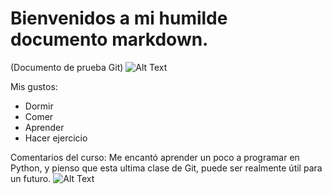 # Bienvenidos a mi humilde documento markdown.
(Documento de prueba Git)
![Alt Text](https://media.giphy.com/media/vFKqnCdLPNOKc/giphy.gif)

Mis gustos:
- Dormir
- Comer
- Aprender
- Hacer ejercicio

Comentarios del curso:
Me encantó aprender un poco a programar en Python, y pienso que esta ultima clase de Git, puede ser realmente útil para un futuro.
![Alt Text](https://lh3.googleusercontent.com/proxy/jkHn77aI2ftJeeFXRI9DeZ0dUcl9hTaBMc7badKmwbVCXdVk7R8BVVmkPysA86RZd9KOPDeCPgcokNI1bw)
